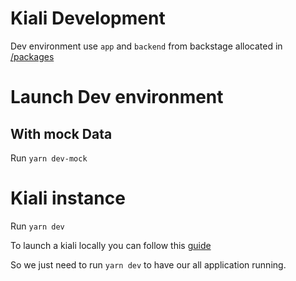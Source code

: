 # Kiali Development

Dev environment use `app` and `backend` from backstage allocated in [/packages](https://github.com/backstage/community-plugins/tree/main/workspaces/kiali/packages)


# Launch Dev environment

## With mock Data

Run `yarn dev-mock`

# Kiali instance

Run `yarn dev`

To launch a kiali locally you can follow this [guide](https://github.com/kiali/kiali?tab=readme-ov-file#create-a-kubernetes-cluster-and-install-a-service-mesh)


So we just need to run `yarn dev` to have our all application running.


